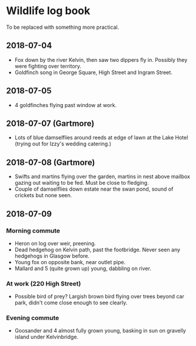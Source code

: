 # Wildlife log book

To be replaced with something more practical.

## 2018-07-04

- Fox down by the river Kelvin, then saw two dippers fly in. Possibly they were fighting over territory.
- Goldfinch song in George Square, High Street and Ingram Street.

## 2018-07-05

- 4 goldfinches flying past window at work.

## 2018-07-07 (Gartmore)

 - Lots of blue damselflies around reeds at edge of lawn at the Lake Hotel (trying out for Izzy's wedding catering.)

## 2018-07-08 (Gartmore)

 - Swifts and martins flying over the garden, martins in nest above mailbox gazing out waiting to be fed. Must be close to fledging.
 - Couple of damselflies down estate near the swan pond, sound of crickets but none seen.

## 2018-07-09

### Morning commute

 - Heron on log over weir, preening.
 - Dead hedgehog on Kelvin path, past the footbridge. Never seen any hedgehogs in Glasgow before.
 - Young fox on opposite bank, near outlet pipe.
 - Mallard and 5 (quite grown up) young, dabbling on river.

### At work (220 High Street)

 - Possible bird of prey? Largish brown bird flying over trees beyond car park, didn't come close enough to see clearly.

### Evening commute

 - Goosander and 4 almost fully grown young, basking in sun on gravelly island under Kelvinbridge.